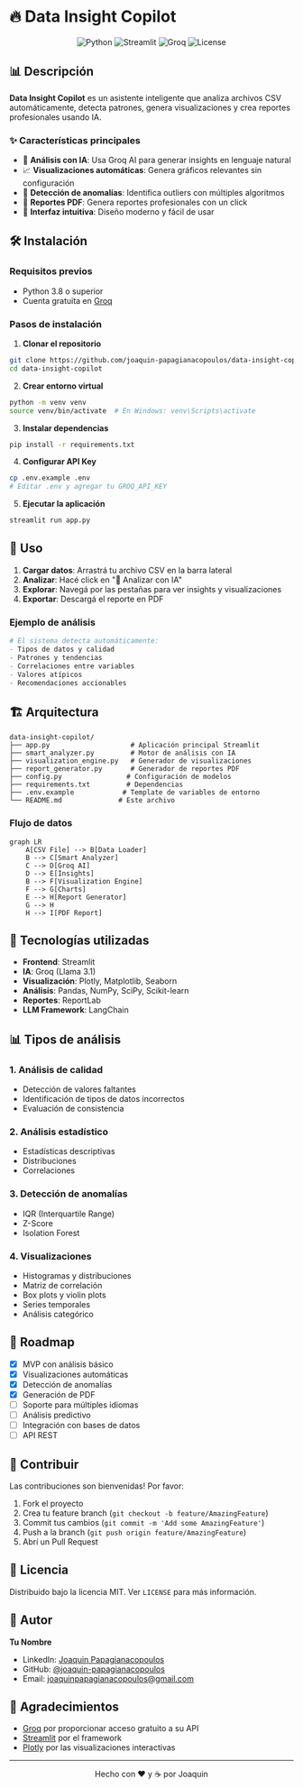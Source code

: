 # 🔥 Data Insight Copilot

<div align="center">
  <img src="https://img.shields.io/badge/Python-3.8+-blue.svg" alt="Python">
  <img src="https://img.shields.io/badge/Streamlit-1.32.0-red.svg" alt="Streamlit">
  <img src="https://img.shields.io/badge/AI-Groq-green.svg" alt="Groq">
  <img src="https://img.shields.io/badge/License-MIT-yellow.svg" alt="License">
</div>

## 📊 Descripción

**Data Insight Copilot** es un asistente inteligente que analiza archivos CSV automáticamente, detecta patrones, genera visualizaciones y crea reportes profesionales usando IA.

### ✨ Características principales

- 🧠 **Análisis con IA**: Usa Groq AI para generar insights en lenguaje natural
- 📈 **Visualizaciones automáticas**: Genera gráficos relevantes sin configuración
- 🎯 **Detección de anomalías**: Identifica outliers con múltiples algoritmos
- 📄 **Reportes PDF**: Genera reportes profesionales con un click
- 🚀 **Interfaz intuitiva**: Diseño moderno y fácil de usar

<!-- ## 🎬 Demo

![Demo GIF](demo.gif)

[Ver video completo en YouTube](#) -->

## 🛠️ Instalación

### Requisitos previos
- Python 3.8 o superior
- Cuenta gratuita en [Groq](https://console.groq.com)

### Pasos de instalación

1. **Clonar el repositorio**
```bash
git clone https://github.com/joaquin-papagianacopoulos/data-insight-copilot.git
cd data-insight-copilot
```

2. **Crear entorno virtual**
```bash
python -m venv venv
source venv/bin/activate  # En Windows: venv\Scripts\activate
```

3. **Instalar dependencias**
```bash
pip install -r requirements.txt
```

4. **Configurar API Key**
```bash
cp .env.example .env
# Editar .env y agregar tu GROQ_API_KEY
```

5. **Ejecutar la aplicación**
```bash
streamlit run app.py
```

## 📝 Uso

1. **Cargar datos**: Arrastrá tu archivo CSV en la barra lateral
2. **Analizar**: Hacé click en "🚀 Analizar con IA"
3. **Explorar**: Navegá por las pestañas para ver insights y visualizaciones
4. **Exportar**: Descargá el reporte en PDF

### Ejemplo de análisis

```python
# El sistema detecta automáticamente:
- Tipos de datos y calidad
- Patrones y tendencias
- Correlaciones entre variables
- Valores atípicos
- Recomendaciones accionables
```

## 🏗️ Arquitectura

```
data-insight-copilot/
├── app.py                    # Aplicación principal Streamlit
├── smart_analyzer.py         # Motor de análisis con IA
├── visualization_engine.py   # Generador de visualizaciones
├── report_generator.py       # Generador de reportes PDF
├── config.py                # Configuración de modelos
├── requirements.txt         # Dependencias
├── .env.example            # Template de variables de entorno
└── README.md              # Este archivo
```

### Flujo de datos

```mermaid
graph LR
    A[CSV File] --> B[Data Loader]
    B --> C[Smart Analyzer]
    C --> D[Groq AI]
    D --> E[Insights]
    B --> F[Visualization Engine]
    F --> G[Charts]
    E --> H[Report Generator]
    G --> H
    H --> I[PDF Report]
```

## 🤖 Tecnologías utilizadas

- **Frontend**: Streamlit
- **IA**: Groq (Llama 3.1)
- **Visualización**: Plotly, Matplotlib, Seaborn
- **Análisis**: Pandas, NumPy, SciPy, Scikit-learn
- **Reportes**: ReportLab
- **LLM Framework**: LangChain

## 📊 Tipos de análisis

### 1. Análisis de calidad
- Detección de valores faltantes
- Identificación de tipos de datos incorrectos
- Evaluación de consistencia

### 2. Análisis estadístico
- Estadísticas descriptivas
- Distribuciones
- Correlaciones

### 3. Detección de anomalías
- IQR (Interquartile Range)
- Z-Score
- Isolation Forest

### 4. Visualizaciones
- Histogramas y distribuciones
- Matriz de correlación
- Box plots y violin plots
- Series temporales
- Análisis categórico

## 🚀 Roadmap

- [x] MVP con análisis básico
- [x] Visualizaciones automáticas
- [x] Detección de anomalías
- [x] Generación de PDF
- [ ] Soporte para múltiples idiomas
- [ ] Análisis predictivo
- [ ] Integración con bases de datos
- [ ] API REST

## 🤝 Contribuir

Las contribuciones son bienvenidas! Por favor:

1. Fork el proyecto
2. Crea tu feature branch (`git checkout -b feature/AmazingFeature`)
3. Commit tus cambios (`git commit -m 'Add some AmazingFeature'`)
4. Push a la branch (`git push origin feature/AmazingFeature`)
5. Abrí un Pull Request

## 📄 Licencia

Distribuido bajo la licencia MIT. Ver `LICENSE` para más información.

## 👥 Autor

**Tu Nombre**
- LinkedIn: [Joaquin Papagianacopoulos](https://linkedin.com/in/joaquinpapagianacopoulos)
- GitHub: [@joaquin-papagianacopoulos](https://github.com/joaquin-papagianacopoulos)
- Email: joaquinpapagianacopoulos@gmail.com

## 🙏 Agradecimientos

- [Groq](https://groq.com) por proporcionar acceso gratuito a su API
- [Streamlit](https://streamlit.io) por el framework
- [Plotly](https://plotly.com) por las visualizaciones interactivas

---

<div align="center">
  Hecho con ❤️ y ☕ por Joaquin
</div>